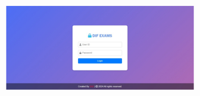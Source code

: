 ![logo](https://github.com/syedabdullahzaidi786/Quiz-App/blob/main/Screenshot_28-7-2024_175531_.jpeg)
